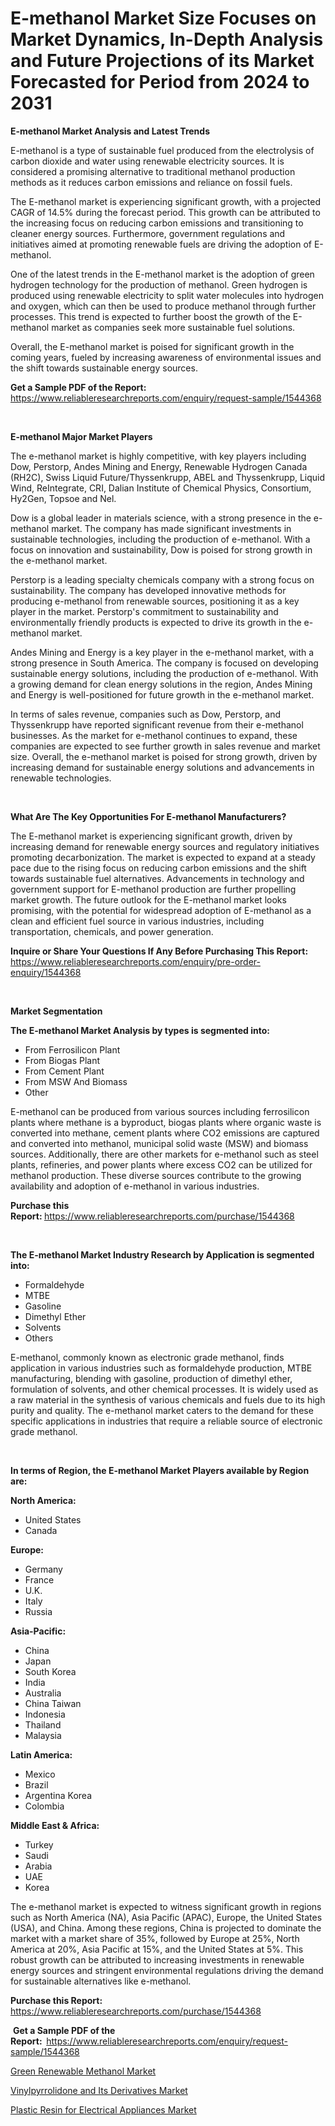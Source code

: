 <p><h1>E-methanol Market Size Focuses on Market Dynamics, In-Depth Analysis and Future Projections of its Market Forecasted for Period from 2024 to 2031</h1></p><p><strong>E-methanol Market Analysis and Latest Trends</strong></p>
<p><p>E-methanol is a type of sustainable fuel produced from the electrolysis of carbon dioxide and water using renewable electricity sources. It is considered a promising alternative to traditional methanol production methods as it reduces carbon emissions and reliance on fossil fuels.</p><p>The E-methanol market is experiencing significant growth, with a projected CAGR of 14.5% during the forecast period. This growth can be attributed to the increasing focus on reducing carbon emissions and transitioning to cleaner energy sources. Furthermore, government regulations and initiatives aimed at promoting renewable fuels are driving the adoption of E-methanol.</p><p>One of the latest trends in the E-methanol market is the adoption of green hydrogen technology for the production of methanol. Green hydrogen is produced using renewable electricity to split water molecules into hydrogen and oxygen, which can then be used to produce methanol through further processes. This trend is expected to further boost the growth of the E-methanol market as companies seek more sustainable fuel solutions.</p><p>Overall, the E-methanol market is poised for significant growth in the coming years, fueled by increasing awareness of environmental issues and the shift towards sustainable energy sources.</p></p>
<p><strong>Get a Sample PDF of the Report:&nbsp;</strong> <a href="https://www.reliableresearchreports.com/enquiry/request-sample/1544368">https://www.reliableresearchreports.com/enquiry/request-sample/1544368</a></p>
<p>&nbsp;</p>
<p><strong>E-methanol Major Market Players</strong></p>
<p><p>The e-methanol market is highly competitive, with key players including Dow, Perstorp, Andes Mining and Energy, Renewable Hydrogen Canada (RH2C), Swiss Liquid Future/Thyssenkrupp, ABEL and Thyssenkrupp, Liquid Wind, ReIntegrate, CRI, Dalian Institute of Chemical Physics, Consortium, Hy2Gen, Topsoe and Nel.</p><p>Dow is a global leader in materials science, with a strong presence in the e-methanol market. The company has made significant investments in sustainable technologies, including the production of e-methanol. With a focus on innovation and sustainability, Dow is poised for strong growth in the e-methanol market.</p><p>Perstorp is a leading specialty chemicals company with a strong focus on sustainability. The company has developed innovative methods for producing e-methanol from renewable sources, positioning it as a key player in the market. Perstorp's commitment to sustainability and environmentally friendly products is expected to drive its growth in the e-methanol market.</p><p>Andes Mining and Energy is a key player in the e-methanol market, with a strong presence in South America. The company is focused on developing sustainable energy solutions, including the production of e-methanol. With a growing demand for clean energy solutions in the region, Andes Mining and Energy is well-positioned for future growth in the e-methanol market.</p><p>In terms of sales revenue, companies such as Dow, Perstorp, and Thyssenkrupp have reported significant revenue from their e-methanol businesses. As the market for e-methanol continues to expand, these companies are expected to see further growth in sales revenue and market size. Overall, the e-methanol market is poised for strong growth, driven by increasing demand for sustainable energy solutions and advancements in renewable technologies.</p></p>
<p>&nbsp;</p>
<p><strong>What Are The Key Opportunities For E-methanol Manufacturers?</strong></p>
<p><p>The E-methanol market is experiencing significant growth, driven by increasing demand for renewable energy sources and regulatory initiatives promoting decarbonization. The market is expected to expand at a steady pace due to the rising focus on reducing carbon emissions and the shift towards sustainable fuel alternatives. Advancements in technology and government support for E-methanol production are further propelling market growth. The future outlook for the E-methanol market looks promising, with the potential for widespread adoption of E-methanol as a clean and efficient fuel source in various industries, including transportation, chemicals, and power generation.</p></p>
<p><strong>Inquire or Share Your Questions If Any Before Purchasing This Report:</strong> <a href="https://www.reliableresearchreports.com/enquiry/pre-order-enquiry/1544368">https://www.reliableresearchreports.com/enquiry/pre-order-enquiry/1544368</a></p>
<p>&nbsp;</p>
<p><strong>Market Segmentation</strong></p>
<p><strong>The E-methanol Market Analysis by types is segmented into:</strong></p>
<p><ul><li>From Ferrosilicon Plant</li><li>From Biogas Plant</li><li>From Cement Plant</li><li>From MSW And Biomass</li><li>Other</li></ul></p>
<p><p>E-methanol can be produced from various sources including ferrosilicon plants where methane is a byproduct, biogas plants where organic waste is converted into methane, cement plants where CO2 emissions are captured and converted into methanol, municipal solid waste (MSW) and biomass sources. Additionally, there are other markets for e-methanol such as steel plants, refineries, and power plants where excess CO2 can be utilized for methanol production. These diverse sources contribute to the growing availability and adoption of e-methanol in various industries.</p></p>
<p><strong>Purchase this Report:&nbsp;</strong><a href="https://www.reliableresearchreports.com/purchase/1544368">https://www.reliableresearchreports.com/purchase/1544368</a></p>
<p>&nbsp;</p>
<p><strong>The E-methanol Market Industry Research by Application is segmented into:</strong></p>
<p><ul><li>Formaldehyde</li><li>MTBE</li><li>Gasoline</li><li>Dimethyl Ether</li><li>Solvents</li><li>Others</li></ul></p>
<p><p>E-methanol, commonly known as electronic grade methanol, finds application in various industries such as formaldehyde production, MTBE manufacturing, blending with gasoline, production of dimethyl ether, formulation of solvents, and other chemical processes. It is widely used as a raw material in the synthesis of various chemicals and fuels due to its high purity and quality. The e-methanol market caters to the demand for these specific applications in industries that require a reliable source of electronic grade methanol.</p></p>
<p>&nbsp;</p>
<p><strong>In terms of Region, the E-methanol Market Players available by Region are:</strong></p>
<p>
    <p> <strong> North America: </strong>
        <ul>
            <li>United States</li>
            <li>Canada</li>
        </ul>
        </p> 
    <p> <strong> Europe: </strong>
        <ul>
            <li>Germany</li>
            <li>France</li>
            <li>U.K.</li>
            <li>Italy</li>
            <li>Russia</li>
        </ul>
        </p> 
    <p> <strong> Asia-Pacific: </strong>
        <ul>
            <li>China</li>
            <li>Japan</li>
            <li>South Korea</li>
            <li>India</li>
            <li>Australia</li>
            <li>China Taiwan</li>
            <li>Indonesia</li>
            <li>Thailand</li>
            <li>Malaysia</li>
        </ul>
        </p> 
    <p> <strong> Latin America: </strong>
        <ul>
            <li>Mexico</li>
            <li>Brazil</li>
            <li>Argentina Korea</li>
            <li>Colombia</li>
        </ul>
        </p> 
    <p> <strong> Middle East & Africa: </strong>
        <ul>
            <li>Turkey</li>
            <li>Saudi</li>
            <li>Arabia</li>
            <li>UAE</li>
            <li>Korea</li>
        </ul>
    </p>
    </p>
<p><p>The e-methanol market is expected to witness significant growth in regions such as North America (NA), Asia Pacific (APAC), Europe, the United States (USA), and China. Among these regions, China is projected to dominate the market with a market share of 35%, followed by Europe at 25%, North America at 20%, Asia Pacific at 15%, and the United States at 5%. This robust growth can be attributed to increasing investments in renewable energy sources and stringent environmental regulations driving the demand for sustainable alternatives like e-methanol.</p></p>
<p><strong>Purchase this Report: </strong><a href="https://www.reliableresearchreports.com/purchase/1544368">https://www.reliableresearchreports.com/purchase/1544368</a></p>
<p>&nbsp;<strong>Get a Sample PDF of the Report:&nbsp;&nbsp;</strong><a href="https://www.reliableresearchreports.com/enquiry/request-sample/1544368">https://www.reliableresearchreports.com/enquiry/request-sample/1544368</a></p>
<p><strong></strong></p>
<p><p><a href="https://github.com/danielneavesallisons03mba/Market-Research-Report-List-1/blob/main/green-renewable-methanol-market.md">Green Renewable Methanol Market</a></p><p><a href="https://github.com/dimitrishawkinswaynenp91rgz/Market-Research-Report-List-1/blob/main/vinylpyrrolidone-and-its-derivatives-market.md">Vinylpyrrolidone and Its Derivatives Market</a></p><p><a href="https://github.com/changoleonlaverguenzanoexiste/Market-Research-Report-List-2/blob/main/plastic-resin-for-electrical-appliances-market.md">Plastic Resin for Electrical Appliances Market</a></p></p>